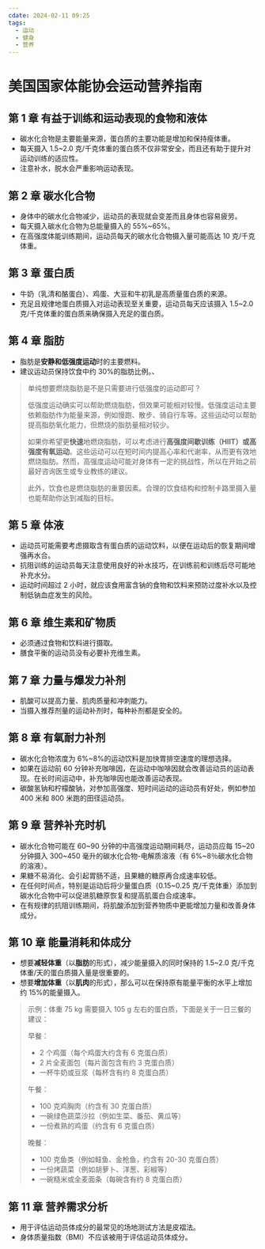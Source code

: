 ```yaml
---
cdate: 2024-02-11 09:25
tags:
  - 运动
  - 健身
  - 营养
---
```


# 美国国家体能协会运动营养指南

## 第 1 章 有益于训练和运动表现的食物和液体

- 碳水化合物是主要能量来源，蛋白质的主要功能是增加和保持瘦体重。
- 每天摄入 1.5~2.0 克/千克体重的蛋白质不仅非常安全，而且还有助于提升对运动训练的适应性。
- 注意补水，脱水会严重影响运动表现。

## 第 2 章 碳水化合物

- 身体中的碳水化合物减少，运动员的表现就会变差而且身体也容易疲劳。
- 每天摄入碳水化合物为总能量摄入的 55%~65%。
- 在高强度体能训练期间，运动员每天的碳水化合物摄入量可能高达 10 克/千克体重。

## 第 3 章 蛋白质

- 牛奶（乳清和酪蛋白）、鸡蛋、大豆和牛初乳是高质量蛋白质的来源。
- 充足且规律地蛋白质摄入对运动表现至关重要，运动员每天应该摄入 1.5~2.0 克/千克体重的蛋白质来确保摄入充足的蛋白质。

## 第 4 章 脂肪

- 脂肪是**安静和低强度运动**时的主要燃料。
- 建议运动员保持饮食中约 30%的脂肪比例。、

> 单纯想要燃烧脂肪是不是只需要进行低强度的运动即可？
> 
> 低强度运动确实可以帮助燃烧脂肪，但效果可能相对较慢。低强度运动主要依赖脂肪作为能量来源，例如慢跑、散步、骑自行车等。这些运动可以帮助提高脂肪氧化能力，但燃烧的脂肪量相对较少。
> 
> 如果你希望更**快速**地燃烧脂肪，可以考虑进行**高强度间歇训练（HIIT）或高强度有氧运动**。这些运动可以在短时间内提高心率和代谢率，从而更有效地燃烧脂肪。然而，高强度运动可能对身体有一定的挑战性，所以在开始之前最好咨询医生或专业教练的建议。
> 
> 此外，饮食也是燃烧脂肪的重要因素。合理的饮食结构和控制卡路里摄入量也能帮助你达到减脂的目标。

## 第 5 章 体液

- 运动员可能需要考虑摄取含有蛋白质的运动饮料，以便在运动后的恢复期间增强再水合。
- 抗阻训练的运动员每天注意使用良好的补水技巧，在训练前和训练后尽可能地补充水分。
- 运动时间超过 2 小时，就应该食用富含钠的食物和饮料来预防过度补水以及控制低钠血症发生的风险。

## 第 6 章 维生素和矿物质

- 必须通过食物和饮料进行摄取。
- 膳食平衡的运动员没有必要补充维生素。

## 第 7 章 力量与爆发力补剂

- 肌酸可以提高力量、肌肉质量和冲刺能力。
- 当摄入推荐剂量的运动补剂时，每种补剂都是安全的。

## 第 8 章 有氧耐力补剂

- 碳水化合物浓度为 6%~8%的运动饮料是加快胃排空速度的理想选择。
- 如果在运动前 60 分钟补充咖啡因，在运动中咖啡因就会改善运动员的运动表现。在长时间运动中，补充咖啡因也能改善运动表现。
- 碳酸氢钠和柠檬酸钠，对参加高强度、短时间运动的运动员有好处，例如参加 400 米和 800 米跑的田径运动员。

## 第 9 章 营养补充时机

- 碳水化合物可能在 60~90 分钟的中高强度运动期间耗尽，运动员应每 15~20 分钟摄入 300~450 毫升的碳水化合物-电解质溶液（有 6%~8％碳水化合物的溶液）。
- 果糖不易消化、会引起胃肠不适，且果糖的糖原再合成速率较低。
- 在任何时间点，特别是运动后将少量蛋白质（0.15~0.25 克/千克体重）添加到碳水化合物中可以促进肌糖原恢复和提高肌蛋白合成速率。
- 在有规律的抗阻训练期间，将肌酸添加到营养物质中更能增加力量和改善身体成分。

## 第 10 章 能量消耗和体成分

- 想要**减轻体重**（以**脂肪**的形式），减少能量摄入的同时保持的 1.5~2.0 克/千克体重/天的蛋白质摄入量是很重要的。
- 想要**增加体重**（以**肌肉**的形式），那么可以在保持原有能量平衡的水平上增加约 15%的能量摄入。

> 示例：体重 75 kg 需要摄入 105 g 左右的蛋白质，下面是关于一日三餐的建议：
> 
> 早餐：
> - 2 个鸡蛋（每个鸡蛋大约含有 6 克蛋白质）
> - 2 片全麦面包（每片面包含有约 3 克蛋白质）
> - 一杯牛奶或豆浆（每杯含有约 8 克蛋白质）
> 
> 午餐：
> - 100 克鸡胸肉（约含有 30 克蛋白质）
> - 一碗绿色蔬菜沙拉（例如生菜、番茄、黄瓜等）
> - 一份煮熟的鸡蛋（约含有 6 克蛋白质）
> 
> 晚餐：
> - 100 克鱼类（例如鲑鱼、金枪鱼，约含有 20-30 克蛋白质）
> - 一份烤蔬菜（例如胡萝卜、洋葱、彩椒等）
> - 一碗糙米或全麦面条（每碗含有约 8 克蛋白质）

## 第 11 章 营养需求分析

- 用于评估运动员体成分的最常见的场地测试方法是皮褶法。
- 身体质量指数（BMI）不应该被用于评估运动员体成分。